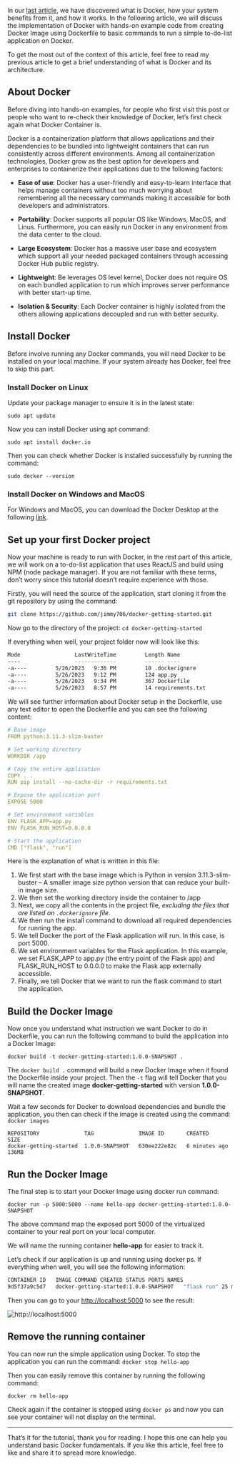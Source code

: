 In our [last article](https://dev.to/junedang/an-evolution-story-of-software-deployment-from-dedicated-server-to-containerization-4ol6), we have discovered what is Docker, how your system benefits from it, and how it works. In the following article, we will discuss the implementation of Docker with hands-on example code from creating Docker Image using Dockerfile to basic commands to run a simple to-do-list application on Docker.

To get the most out of the context of this article, feel free to read my previous article to get a brief understanding of what is Docker and its architecture.

## About Docker
Before diving into hands-on examples, for people who first visit this post or people who want to re-check their knowledge of Docker, let’s first check again what Docker Container is.

Docker is a containerization platform that allows applications and their dependencies to be bundled into lightweight containers that can run consistently across different environments. Among all containerization technologies, Docker grow as the best option for developers and enterprises to containerize their applications due to the following factors:

- **Ease of use**: Docker has a user-friendly and easy-to-learn interface that helps manage containers without too much worrying about remembering all the necessary commands making it accessible for both developers and administrators.

- **Portability**: Docker supports all popular OS like Windows, MacOS, and Linus. Furthermore, you can easily run Docker in any environment from the data center to the cloud.

- **Large Ecosystem**: Docker has a massive user base and ecosystem which support all your needed packaged containers through accessing Docker Hub public registry.

- **Lightweight**: Be leverages OS level kernel, Docker does not require OS on each bundled application to run which improves server performance with better start-up time.

- **Isolation & Security**: Each Docker container is highly isolated from the others allowing applications decoupled and run with better security.

## Install Docker
Before involve running any Docker commands, you will need Docker to be installed on your local machine. If your system already has Docker, feel free to skip this part.

### Install Docker on Linux
Update your package manager to ensure it is in the latest state:
```
sudo apt update
```

Now you can install Docker using apt command:

```
sudo apt install docker.io
```
Then you can check whether Docker is installed successfully by running the command:
```
sudo docker --version
```

### Install Docker on Windows and MacOS
For Windows and MacOS, you can download the Docker Desktop at the following [link](https://docs.docker.com/get-docker/).

## Set up your first Docker project
Now your machine is ready to run with Docker, in the rest part of this article, we will work on a to-do-list application that uses ReactJS and build using NPM (node package manager). If you are not familiar with these terms, don’t worry since this tutorial doesn’t require experience with those.

Firstly, you will need the source of the application, start cloning it from the git repository by using the command:
```bash
git clone https://github.com/jimmy706/docker-getting-started.git
```

Now go to the directory of the project: `cd docker-getting-started`

If everything when well, your project folder now will look like this:
```bash
Mode                 LastWriteTime         Length Name
----                 -------------         ------ ----
-a----         5/26/2023   9:36 PM         10 .dockerignore
-a----         5/26/2023   9:12 PM         124 app.py
-a----         5/26/2023   9:34 PM         367 Dockerfile
-a----         5/26/2023   8:57 PM         14 requirements.txt
```
We will see further information about Docker setup in the Dockerfile, use any text editor to open the Dockerfile and you can see the following content:

```yaml
# Base image
FROM python:3.11.3-slim-buster

# Set working directory
WORKDIR /app

# Copy the entire application
COPY . .
RUN pip install --no-cache-dir -r requirements.txt

# Expose the application port
EXPOSE 5000

# Set environment variables
ENV FLASK_APP=app.py
ENV FLASK_RUN_HOST=0.0.0.0

# Start the application
CMD ["flask", "run"]
```
Here is the explanation of what is written in this file:

1. We first start with the base image which is Python in version 3.11.3-slim-buster – A smaller image size python version that can reduce your built-in image size.
2. We then set the working directory inside the container to /app
3. Next, we copy all the contents in the project file, _excluding the files that are listed on `.dockerignore` file_.
4. We then run the install command to download all required dependencies for running the app.
5. We tell Docker the port of the Flask application will run. In this case, is port 5000.
6. We set environment variables for the Flask application. In this example, we set FLASK_APP to app.py (the entry point of the Flask app) and FLASK_RUN_HOST to 0.0.0.0 to make the Flask app externally accessible.
7. Finally, we tell Docker that we want to run the flask command to start the application.

## Build the Docker Image
Now once you understand what instruction we want Docker to do in Dockerfile, you can run the following command to build the application into a Docker Image:
```
docker build -t docker-getting-started:1.0.0-SNAPSHOT .
```

The `docker build .` command will build a new Docker Image when it found the Dockerfile inside your project. Then the `-t` flag will tell Docker that you will name the created image **docker-getting-started** with version **1.0.0-SNAPSHOT**.

Wait a few seconds for Docker to download dependencies and bundle the application, you then can check if the image is created using the command: `docker images`


```
REPOSITORY              TAG              IMAGE ID       CREATED         SIZE
docker-getting-started  1.0.0-SNAPSHOT   630ee222e82c   6 minutes ago   136MB
```

## Run the Docker Image
The final step is to start your Docker Image using docker run command:
```
docker run -p 5000:5000 --name hello-app docker-getting-started:1.0.0-SNAPSHOT
```

The above command map the exposed port 5000 of the virtualized container to your real port on your local computer.

We will name the running container **hello-app** for easier to track it.

Let’s check if our application is up and running using docker ps. If everything when well, you will see the following information:

```bash
CONTAINER ID   IMAGE COMMAND CREATED STATUS PORTS NAMES
9d5f37a9c5d7   docker-getting-started:1.0.0-SNAPSHOT   "flask run" 25 minutes ago   Up 2 seconds   0.0.0.0:5000->5000/tcp   hello-app
```

Then you can go to your [http://localhost:5000](http://localhost:5000) to see the result:


![http://localhost:5000](https://dev-to-uploads.s3.amazonaws.com/uploads/articles/hwy2ttlcx6fcdhl23g6k.png)


## Remove the running container
You can now run the simple application using Docker. To stop the application you can run the command: `docker stop hello-app`

Then you can easily remove this container by running the following command:
```
docker rm hello-app
```

Check again if the container is stopped using `docker ps` and now you can see your container will not display on the terminal.

---
That’s it for the tutorial, thank you for reading. I hope this one can help you understand basic Docker fundamentals. If you like this article, feel free to like and share it to spread more knowledge.
